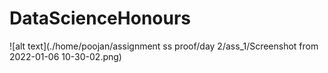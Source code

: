 # DataScienceHonours

![alt text](./home/poojan/assignment ss proof/day 2/ass_1/Screenshot from 2022-01-06 10-30-02.png)
